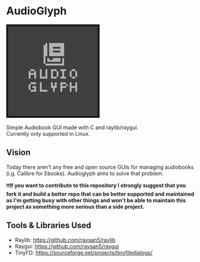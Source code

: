 # AudioGlyph
<img src="resources/logo.png"></img>  

Simple Audiobook GUI made with C and raylib/raygui.  
Currently only supported in Linux.

## Vision
Today there aren't any free and open source GUIs for managing audiobooks (i.g. Calibre for Ebooks).
Audioglyph aims to solve that problem.

❗❗**If you want to contribute to this repository I strongly suggest that you fork it and build a better repo that can be better supported and maintained as I'm getting busy with other things and won't be able to maintain this project as something more serious than a side project.**

## Tools & Libraries Used
- Raylib: https://github.com/raysan5/raylib
- Raygui: https://github.com/raysan5/raygui
- TinyFD: https://sourceforge.net/projects/tinyfiledialogs/
